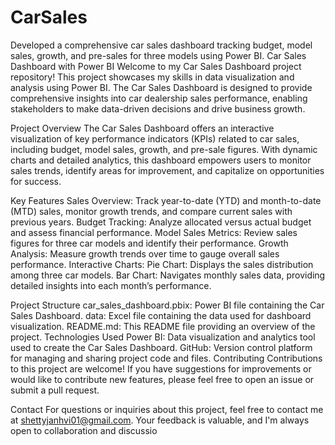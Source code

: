 # CarSales
Developed a comprehensive car sales dashboard tracking budget, model sales, growth, and pre-sales for three models using Power BI.
Car Sales Dashboard with Power BI
Welcome to my Car Sales Dashboard project repository! This project showcases my skills in data visualization and analysis using Power BI. The Car Sales Dashboard is designed to provide comprehensive insights into car dealership sales performance, enabling stakeholders to make data-driven decisions and drive business growth.

Project Overview
The Car Sales Dashboard offers an interactive visualization of key performance indicators (KPIs) related to car sales, including budget, model sales, growth, and pre-sale figures. With dynamic charts and detailed analytics, this dashboard empowers users to monitor sales trends, identify areas for improvement, and capitalize on opportunities for success.

Key Features
Sales Overview: Track year-to-date (YTD) and month-to-date (MTD) sales, monitor growth trends, and compare current sales with previous years.
Budget Tracking: Analyze allocated versus actual budget and assess financial performance.
Model Sales Metrics: Review sales figures for three car models and identify their performance.
Growth Analysis: Measure growth trends over time to gauge overall sales performance.
Interactive Charts:
Pie Chart: Displays the sales distribution among three car models.
Bar Chart: Navigates monthly sales data, providing detailed insights into each month’s performance.

Project Structure
car_sales_dashboard.pbix: Power BI file containing the Car Sales Dashboard.
data: Excel file containing the data used for dashboard visualization.
README.md: This README file providing an overview of the project.
Technologies Used
Power BI: Data visualization and analytics tool used to create the Car Sales Dashboard.
GitHub: Version control platform for managing and sharing project code and files.
Contributing
Contributions to this project are welcome! If you have suggestions for improvements or would like to contribute new features, please feel free to open an issue or submit a pull request.

Contact
For questions or inquiries about this project, feel free to contact me at shettyjanhvi01@gmail.com. Your feedback is valuable, and I'm always open to collaboration and discussio
